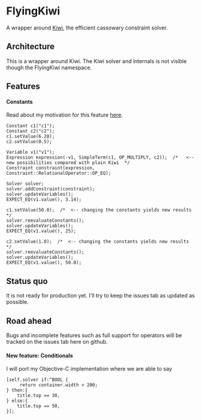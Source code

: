 FlyingKiwi
==========

A wrapper around [Kiwi](https://github.com/nucleic/kiwi), the efficient cassowary constraint solver. 

## Architecture

This is a wrapper around Kiwi. The Kiwi solver and internals is not visible though the FlyingKiwi namespace. 

## Features

#### Constants

Read about my motivation for this feature [here](https://github.com/Overconstrained/cassowary-proposals/blob/master/Proposals/proposal-001.md).

```cplusplus
Constant c1("c1");
Constant c2("c2");
c1.setValue(6.28);
c2.setValue(0.5);

Variable v1("v1");
Expression expression(-v1, SimpleTerm(c1, OP_MULTIPLY, c2));  /*   <-- new possibilities compared with plain Kiwi  */
Constraint constraint(expression, Constraint::RelationalOperator::OP_EQ);

Solver solver;
solver.addConstraint(constraint);
solver.updateVariables();
EXPECT_EQ(v1.value(), 3.14);

c1.setValue(50.0);  /*  <-- changing the constants yields new results  */
solver.reevaluateConstants();
solver.updateVariables();
EXPECT_EQ(v1.value(), 25);

c2.setValue(1.0);  /*  <-- changing the constants yields new results  */
solver.reevaluateConstants();
solver.updateVariables();
EXPECT_EQ(v1.value(), 50.0);
```

## Status quo

It is not ready for production yet. I'll try to keep the issues tab as updated as possible.


## Road ahead

Bugs and incomplete features such as full support for operators will be tracked on the issues tab here on github.

#### New feature: Conditionals

I will port my Objective-C implementation where we are able to say

```objc
[self.solver if:^BOOL {
     return container.width > 200;
} then:{
    title.top == 30,
} else:{
    title.top == 50,
}];
```



